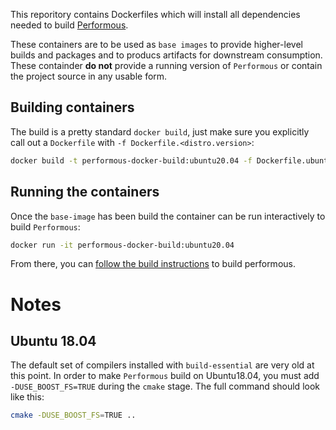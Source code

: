This reporitory contains Dockerfiles which will install all dependencies needed to build [Performous](https://github.com/performous/performous/wiki/Building-and-installing-from-source).  

These containers are to be used as `base images` to provide higher-level builds and packages and to producs artifacts for downstream consumption. These containder **do not** provide a running version of `Performous` or contain the project source in any usable form.  

## Building containers
The build is a pretty standard `docker build`, just make sure you explicitly call out a `Dockerfile` with `-f Dockerfile.<distro.version>`:  
```sh
docker build -t performous-docker-build:ubuntu20.04 -f Dockerfile.ubuntu20.04
```

## Running the containers
Once the `base-image` has been build the container can be run interactively to build `Performous`:  
```sh
docker run -it performous-docker-build:ubuntu20.04
```  

From there, you can [follow the build instructions](https://github.com/performous/performous/wiki/Building-and-installing-from-source#downloading-and-installing-the-sources) to build performous.  

# Notes
## Ubuntu 18.04
The default set of compilers installed with `build-essential` are very old at this point. In order to make `Performous` build on Ubuntu18.04, you must add `-DUSE_BOOST_FS=TRUE` during the `cmake` stage. The full command should look like this:  
```sh
cmake -DUSE_BOOST_FS=TRUE ..
```
